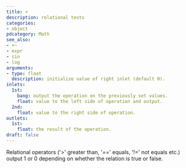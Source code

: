 ```yaml
---
title: <
description: relational tests
categories:
- object
pdcategory: Math
see_also:
- +~
- expr
- sin
- log
arguments:
- type: float
  description: initialize value of right inlet (default 0).
inlets:
  1st:
    bang: output the operation on the previously set values.
    float: value to the left side of operation and output.
  2nd:
    float: value to the right side of operation.
outlets:
  1st:
    float: the result of the operation.
draft: false
---
```

Relational operators ('>' greater than, '==' equals, '!=' not equals etc.) output 1 or 0 depending on whether the relation is true or false.
